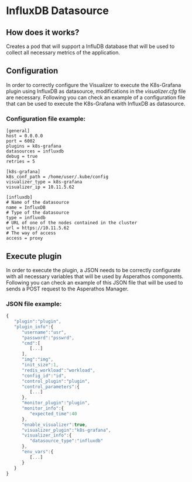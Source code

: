# InfluxDB Datasource

## How does it works?

Creates a pod that will support a InfluDB database that will be used to collect all necessary metrics of the application.

## Configuration

In order to correctly configure the Visualizer to execute the K8s-Grafana plugin using InfluxDB as datasource, modifications in the *visualizer.cfg* file are necessary. Following you can check an example of a configuration file that can be used to execute the K8s-Grafana with InfluxDB as datasource.

### Configuration file example:

```
[general]
host = 0.0.0.0
port = 6002
plugins = k8s-grafana
datasources = influxdb
debug = true
retries = 5

[k8s-grafana]
k8s_conf_path = /home/user/.kube/config
visualizer_type = k8s-grafana
visualizer_ip = 10.11.5.62

[influxdb]
# Name of the datasource
name = InfluxDB
# Type of the datasource
type = influxdb
# URL of one of the nodes contained in the cluster
url = https://10.11.5.62
# The way of access
access = proxy
```

## Execute plugin

In order to execute the plugin, a JSON needs to be correctly configurate with all necessary variables that will be used by Asperathos components. Following you can check an example of this JSON file that will be used to sends a POST request to the Asperathos Manager.

### JSON file example:

```javascript
{  
   "plugin":"plugin",
   "plugin_info":{  
      "username":"usr",
      "password":"psswrd",
      "cmd":[  
         [...]
      ],
      "img":"img",
      "init_size":1,
      "redis_workload":"workload",
      "config_id":"id",
      "control_plugin":"plugin",
      "control_parameters":{  
         [...]
      },
      "monitor_plugin":"plugin",
      "monitor_info":{  
         "expected_time":40
      },
      "enable_visualizer":true,
      "visualizer_plugin":"k8s-grafana",
      "visualizer_info":{  
         "datasource_type":"influxdb"
      },
      "env_vars":{  
         [...]
      }
   }
}
```
